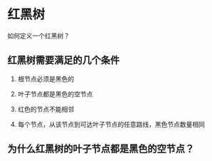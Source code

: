 # 红黑树


如何定义一个红黑树？
<!--more-->

## 红黑树需要满足的几个条件

1. 根节点必须是黑色的

2. 叶子节点都是黑色的空节点

3. 红色的节点不能相邻

4. 每个节点，从该节点到可达叶子节点的任意路线，黑色节点数量相同


## 为什么红黑树的叶子节点都是黑色的空节点？


